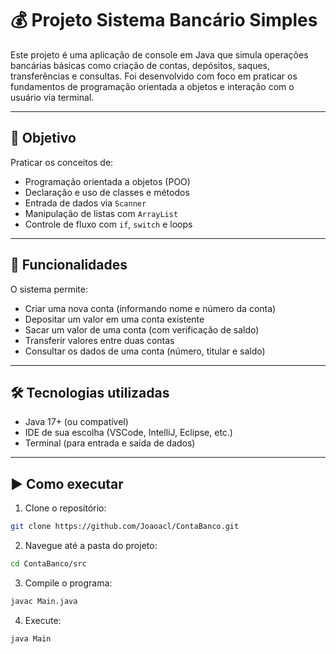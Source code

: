 # 💰 Projeto Sistema Bancário Simples

Este projeto é uma aplicação de console em Java que simula operações bancárias básicas como criação de contas, depósitos, saques, transferências e consultas. Foi desenvolvido com foco em praticar os fundamentos de programação orientada a objetos e interação com o usuário via terminal.

---

## 🚀 Objetivo

Praticar os conceitos de:

- Programação orientada a objetos (POO)
- Declaração e uso de classes e métodos
- Entrada de dados via `Scanner`
- Manipulação de listas com `ArrayList`
- Controle de fluxo com `if`, `switch` e loops

---

## 📌 Funcionalidades

O sistema permite:

- Criar uma nova conta (informando nome e número da conta)
- Depositar um valor em uma conta existente
- Sacar um valor de uma conta (com verificação de saldo)
- Transferir valores entre duas contas
- Consultar os dados de uma conta (número, titular e saldo)

---

## 🛠️ Tecnologias utilizadas

- Java 17+ (ou compatível)
- IDE de sua escolha (VSCode, IntelliJ, Eclipse, etc.)
- Terminal (para entrada e saída de dados)

---

## ▶️ Como executar

1. Clone o repositório:
```bash
git clone https://github.com/Joaoacl/ContaBanco.git
```
2. Navegue até a pasta do projeto:
```bash
cd ContaBanco/src
```
3. Compile o programa:
```bash
javac Main.java
```
4. Execute:
```bash
java Main
```